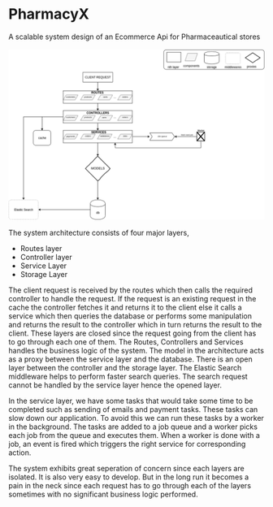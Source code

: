 # PharmacyX
A scalable system design of an Ecommerce Api for Pharmaceautical stores
<br><br>
<img src='./PharmacyX System Design.png'>
<p>The system architecture consists of four major layers, 
<ul>
<li>Routes layer
<li>Controller layer
<li>Service Layer
<li>Storage Layer
</ul>
<p>The client request is received by the routes which then calls the required controller to handle the request. If the request is an existing request in the cache the controller fetches it and returns it to the client else it calls a service which then queries the database or performs some manipulation and returns the result to the controller which in turn returns the result to the client. These layers are closed since the request going from the client has to go through each one of them. The Routes, Controllers and Services handles the business logic of the system. The model in the architecture acts as a proxy between the service layer and the database.
There is an open layer between the controller and the storage layer. The Elastic Search middleware helps to perform faster search queries. The search request cannot be handled by the service layer hence the opened layer.
<p>In the service layer, we have some tasks that would take some time to be completed such as sending of emails and payment tasks. These tasks can slow down our application. To avoid this we can run these tasks by a worker in the background. The tasks are added to a job queue and a worker picks each job from the queue and executes them. When a worker is done with a job, an event is fired which triggers the right service for corresponding action.

<p>The system exhibits great seperation of concern since each layers are isolated. It is also very easy to develop. But in the long run it becomes a pain in the neck since each request has to go through each of the layers sometimes with no significant business logic performed. 

